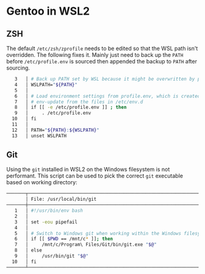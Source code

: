# Gentoo in WSL2

## ZSH

The default `/etc/zsh/zprofile` needs to be edited so that the WSL path isn't overridden. The following fixes it. Mainly just need to back up the `PATH` before `/etc/profile.env` is sourced then appended the backup to `PATH` after sourcing.

```bash
   3   │ # Back up PATH set by WSL because it might be overwritten by profile.env
   4   │ WSLPATH="${PATH}"
   5   │
   6   │ # Load environment settings from profile.env, which is created by
   7   │ # env-update from the files in /etc/env.d
   8   │ if [[ -e /etc/profile.env ]] ; then
   9   │     . /etc/profile.env
  10   │ fi
  11   │
  12   │ PATH="${PATH}:${WSLPATH}"
  13   │ unset WSLPATH
```

## Git

Using the `git` installed in WSL2 on the Windows filesystem is not performant. This script can be used to pick the correct `git` executable based on working directory:

```bash
───────┬──────────────────────────────────────────────────────────────────────────────────────
       │ File: /usr/local/bin/git
───────┼──────────────────────────────────────────────────────────────────────────────────────
   1   │ #!/usr/bin/env bash
   2   │
   3   │ set -eou pipefail
   4   │
   5   │ # Switch to Windows git when working within the Windows filesystem
   6   │ if [[ $PWD == /mnt/c* ]]; then
   7   │     /mnt/c/Program\ Files/Git/bin/git.exe "$@"
   8   │ else
   9   │     /usr/bin/git "$@"
  10   │ fi
───────┴──────────────────────────────────────────────────────────────────────────────────────
```
